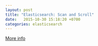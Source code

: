 ```yaml
---
layout: post
title: "Elasticsearch: Scan and Scroll"
date:   2015-10-30 15:18:20 +0700
categories: elasticsearch
---
```


[More info](https://www.elastic.co/guide/en/elasticsearch/guide/current/scan-scroll.html)
